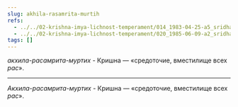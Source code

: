 ```yaml
---
slug: akhila-rasamrita-murtih
refs:
  - ../../02-krishna-imya-lichnost-temperament/014_1983-04-25-a5_sridharmj_nauchnoe_opredelenie_krishny.md
  - ../../02-krishna-imya-lichnost-temperament/020_1985-06-09-a2_sridharmj_lyubovniy_poisk_poteryannogo_slugi.md
tags: []
---
```


*акхила-расамрита-муртих* - Кришна — «средоточие, вместилище всех *рас*».

---

*Акхила-расамрита-муртих* - Кришна — «средоточие, вместилище всех *рас*».
